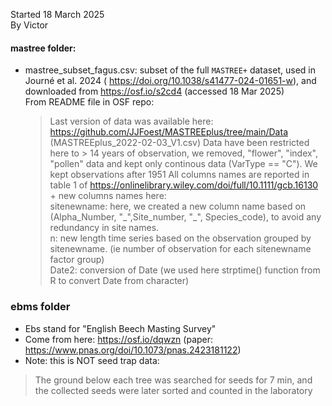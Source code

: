 Started 18 March 2025  
By Victor

#### mastree folder: 
- mastree_subset_fagus.csv: subset of the full `MASTREE+` dataset, used in Journé et al. 2024 ( https://doi.org/10.1038/s41477-024-01651-w), and downloaded from https://osf.io/s2cd4 (accessed 18 Mar 2025)  
  From README file in OSF repo:
  > Last version of data was available here: https://github.com/JJFoest/MASTREEplus/tree/main/Data (MASTREEplus_2022-02-03_V1.csv)
  > Data have been restricted here to > 14 years of observation, we removed, "flower", "index", "pollen" data and kept only continous data (VarType == "C"). We kept observations after 1951
  > All columns names are reported in table 1 of https://onlinelibrary.wiley.com/doi/full/10.1111/gcb.16130  
  > \+ new columns names here:  
  > sitenewname: here, we created a new column name based on (Alpha_Number, "\_",Site_number, "\_", Species_code), to avoid any redundancy in site names.  
n: new length time series based on the observation grouped by sitenewname. (ie number of observation for each sitenewname factor group)  
Date2: conversion of Date (we used here strptime() function from R to convert Date from character)

### ebms folder
- Ebs stand for "English Beech Masting Survey"
- Come from here: https://osf.io/dqwzn (paper: https://www.pnas.org/doi/10.1073/pnas.2423181122)
- Note: this is NOT seed trap data:
> The ground below each tree was searched for seeds for 7 min, and the collected seeds were later sorted and counted in the laboratory
